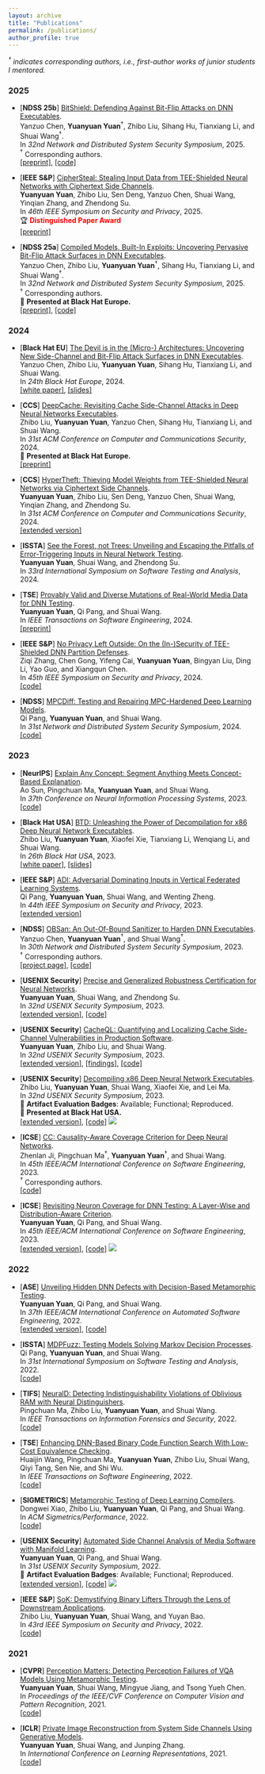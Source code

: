 ```yaml
---
layout: archive
title: "Publications"
permalink: /publications/
author_profile: true
---
```


<!-- *<font size="2">$^\dagger$ indicates corresponding authors, i.e., works of junior students mentored by me. </font>* -->

*$^\dagger$ indicates corresponding authors, i.e., first-author works of junior students I mentored.*

<!-- ### Highlights

- **Security Big 4**: IEEE S&P ($\times$ 4), USENIX Security ($\times$ 4), CCS ($\times$ 2), NDSS ($\times$ 4)

- **Industrial**: Black Hat USA, Black Hat Europe -->


### 2025

- [**NDSS 25b**] [BitShield: Defending Against Bit-Flip Attacks on DNN Executables](https://www.ndss-symposium.org/wp-content/uploads/2025-1463-paper.pdf).  
Yanzuo Chen, **Yuanyuan Yuan**$^\dagger$, Zhibo Liu, Sihang Hu, Tianxiang Li, and Shuai Wang$^\dagger$.  
In *32nd Network and Distributed System Security Symposium*, 2025.  
$^\dagger$ Corresponding authors.  
[[preprint]](https://yuanyuan-yuan.github.io/files/ndss25-BitShield.pdf), [[code]](https://github.com/yanzuochen/bitshield)

- [**IEEE S&P**] <u>CipherSteal: Stealing Input Data from TEE-Shielded Neural Networks with Ciphertext Side Channels</u>.  
**Yuanyuan Yuan**, Zhibo Liu, Sen Deng, Yanzuo Chen, Shuai Wang, Yinqian Zhang, and Zhendong Su.  
In *46th IEEE Symposium on Security and Privacy*, 2025.   
🏆 <span style="color:red">**Distinguished Paper Award**</span>  
[[preprint]](https://yuanyuan-yuan.github.io/files/sp25-Cipher-Steal.pdf)

- [**NDSS 25a**] [Compiled Models, Built-In Exploits: Uncovering Pervasive Bit-Flip Attack Surfaces in DNN Executables](https://www.ndss-symposium.org/wp-content/uploads/2025-419-paper.pdf).  
Yanzuo Chen, Zhibo Liu, **Yuanyuan Yuan**$^\dagger$, Sihang Hu, Tianxiang Li, and Shuai Wang$^\dagger$.  
In *32nd Network and Distributed System Security Symposium*, 2025.  
$^\dagger$ Corresponding authors.  
🏅 **Presented at Black Hat Europe.**  
[[preprint]](https://yuanyuan-yuan.github.io/files/ndss25-exe-BFA.pdf), [[code]](https://github.com/yanzuochen/debfa)

### 2024

- [**Black Hat EU**] <u>The Devil is in the (Micro-) Architectures: Uncovering New Side-Channel and Bit-Flip Attack Surfaces in DNN Executables</u>.  
Yanzuo Chen, Zhibo Liu, **Yuanyuan Yuan**, Sihang Hu, Tianxiang Li, and Shuai Wang.  
In *24th Black Hat Europe*, 2024.  
[[white paper]](https://yanzuo.ch/bh24), [[slides]](https://i.blackhat.com/EU-24/Presentations/EU-24-Chen-DevilIsInMicroArchitectures.pdf?_gl=1*24s182*_gcl_au*MTQwNjU0NDMyMC4xNzQ2MjAwMzk0*_ga*OTY3NjE1NDM4LjE3NDYyMDAzOTE.*_ga_K4JK67TFYV*czE3NDc5MTEyMzEkbzMkZzEkdDE3NDc5MTEzMzckajE5JGwwJGgwJGRHemlOQnB0alM1TnVnQ3hCZW9ROWo0T0xmUk5tZW5peXFR&_ga=2.31782843.489905144.1747903663-967615438.1746200391)

- [**CCS**] <u>DeepCache: Revisiting Cache Side-Channel Attacks in Deep Neural Networks Executables</u>.  
Zhibo Liu, **Yuanyuan Yuan**, Yanzuo Chen, Sihang Hu, Tianxiang Li, and Shuai Wang.  
In *31st ACM Conference on Computer and Communications Security*, 2024.  
🏅 **Presented at Black Hat Europe.**  
[[preprint]](https://yuanyuan-yuan.github.io/files/ccs24-DeepCache.pdf)

- [**CCS**] [HyperTheft: Thieving Model Weights from TEE-Shielded Neural Networks via Ciphertext Side Channels](https://dl.acm.org/doi/pdf/10.1145/3658644.3690317).  
**Yuanyuan Yuan**, Zhibo Liu, Sen Deng, Yanzuo Chen, Shuai Wang, Yinqian Zhang, and Zhendong Su.  
In *31st ACM Conference on Computer and Communications Security*, 2024.  
[[extended version]](https://yuanyuan-yuan.github.io/files/ccs24-HyperTheft-full.pdf)

- [**ISSTA**] [See the Forest, not Trees: Unveiling and Escaping the Pitfalls of Error-Triggering Inputs in Neural Network Testing](https://dl.acm.org/doi/abs/10.1145/3650212.3680385).  
**Yuanyuan Yuan**, Shuai Wang, and Zhendong Su.  
In *33rd International Symposium on Software Testing and Analysis*, 2024.  

- [**TSE**] [Provably Valid and Diverse Mutations of Real-World Media Data for DNN Testing](https://ieeexplore.ieee.org/document/10462634).  
**Yuanyuan Yuan**, Qi Pang, and Shuai Wang.  
In *IEEE Transactions on Software Engineering*, 2024.  
[[preprint]](https://arxiv.org/abs/2112.01956)

- [**IEEE S&P**] [No Privacy Left Outside: On the (In-)Security of TEE-Shielded DNN Partition Defenses](https://www.computer.org/csdl/proceedings-article/sp/2024/313000a052/1RjEarlPFew).  
Ziqi Zhang, Chen Gong, Yifeng Cai, **Yuanyuan Yuan**, Bingyan Liu, Ding Li, Yao Guo, and Xiangqun Chen.  
In *45th IEEE Symposium on Security and Privacy*, 2024.  
[[code]](https://github.com/ziqi-zhang/TEESlice-artifact)

- [**NDSS**] [MPCDiff: Testing and Repairing MPC-Hardened Deep Learning Models](https://www.ndss-symposium.org/ndss-paper/mpcdiff-testing-and-repairing-mpc-hardened-deep-learning-models/).  
Qi Pang, **Yuanyuan Yuan**, and Shuai Wang.  
In *31st Network and Distributed System Security Symposium*, 2024.  
[[code]](https://github.com/Qi-Pang/MPCDiff)

### 2023

- [**NeurIPS**] [Explain Any Concept: Segment Anything Meets Concept-Based Explanation](https://openreview.net/pdf?id=X6TBBsz9qi).  
Ao Sun, Pingchuan Ma, **Yuanyuan Yuan**, and Shuai Wang.  
In *37th Conference on Neural Information Processing Systems*, 2023.  
[[code]](https://github.com/Jerry00917/samshap)

- [**Black Hat USA**] [BTD: Unleashing the Power of Decompilation for x86 Deep Neural Network Executables](https://www.blackhat.com/us-23/briefings/schedule/index.html#btd-unleashing-the-power-of-decompilation-for-x-deep-neural-network-executables-33028).  
Zhibo Liu, **Yuanyuan Yuan**, Xiaofei Xie, Tianxiang Li, Wenqiang Li, and Shuai Wang.  
In *26th Black Hat USA*, 2023.  
[[white paper]](https://yuanyuan-yuan.github.io/files/BH23-decompielr.pdf), [[slides]](https://i.blackhat.com/BH-US-23/Presentations/US-23-ZhiboLiu-BTD-Unleashing-the-Power.pdf)

- [**IEEE S&P**] [ADI: Adversarial Dominating Inputs in Vertical Federated Learning Systems](https://www.computer.org/csdl/proceedings-article/sp/2023/933600b875/1NrbZgBwxa0).  
Qi Pang, **Yuanyuan Yuan**, Shuai Wang, and Wenting Zheng.  
In *44th IEEE Symposium on Security and Privacy*, 2023.  
[[extended version]](https://arxiv.org/pdf/2201.02775.pdf)

- [**NDSS**] [OBSan: An Out-Of-Bound Sanitizer to Harden DNN Executables](https://www.ndss-symposium.org/wp-content/uploads/2023/02/ndss2023_f103_paper.pdf).  
Yanzuo Chen, **Yuanyuan Yuan**$^\dagger$, and Shuai Wang$^\dagger$.  
In *30th Network and Distributed System Security Symposium*, 2023.  
$^\dagger$ Corresponding authors.  
[[project page]](https://sites.google.com/view/oob-sanitizer/), [[code]](https://github.com/yanzuochen/obsan)

- [**USENIX Security**] [Precise and Generalized Robustness Certification for Neural Networks](https://www.usenix.org/conference/usenixsecurity23/presentation/yuan-yuanyuan-certification).  
**Yuanyuan Yuan**, Shuai Wang, and Zhendong Su.  
In *32nd USENIX Security Symposium*, 2023.  
[[extended version]](https://arxiv.org/pdf/2306.06747.pdf), [[code]](https://github.com/Yuanyuan-Yuan/GCert)

- [**USENIX Security**] [CacheQL: Quantifying and Localizing Cache Side-Channel Vulnerabilities in Production Software](https://www.usenix.org/conference/usenixsecurity23/presentation/yuanyuanyuan).  
**Yuanyuan Yuan**, Zhibo Liu, and Shuai Wang.  
In *32nd USENIX Security Symposium*, 2023.  
[[extended version]](https://arxiv.org/pdf/2209.14952.pdf), [[findings]](https://sites.google.com/view/cache-ql#h.pgsarsaxsdsv), [[code]](https://github.com/Yuanyuan-Yuan/CacheQL)

- [**USENIX Security**] [Decompiling x86 Deep Neural Network Executables](https://www.usenix.org/conference/usenixsecurity23/presentation/liuzhibo).  
Zhibo Liu, **Yuanyuan Yuan**, Shuai Wang, Xiaofei Xie, and Lei Ma.  
In *32nd USENIX Security Symposium*, 2023.  
🏅 **Artifact Evaluation Badges**: Available; Functional; Reproduced.  
🏅 **Presented at Black Hat USA.**  
[[extended version]](https://arxiv.org/pdf/2210.01075.pdf), [[code]](https://github.com/monkbai/DNN-decompiler) <a href="https://github.com/monkbai/DNN-decompiler" target="_blank"><img src="https://img.shields.io/github/stars/monkbai/DNN-decompiler.svg?style=social&label=Star&maxAge=180"></a>

- [**ICSE**] [CC: Causality-Aware Coverage Criterion for Deep Neural Networks](https://dl.acm.org/doi/pdf/10.1109/ICSE48619.2023.00153).  
Zhenlan Ji, Pingchuan Ma$^\dagger$, **Yuanyuan Yuan**$^\dagger$, and Shuai Wang.  
In *45th IEEE/ACM International Conference on Software Engineering*, 2023.  
$^\dagger$ Corresponding authors.  
[[code]](https://github.com/ZhenlanJi/DL_CC)

- [**ICSE**] [Revisiting Neuron Coverage for DNN Testing: A Layer-Wise and Distribution-Aware Criterion](https://dl.acm.org/doi/pdf/10.1109/ICSE48619.2023.00107).  
**Yuanyuan Yuan**, Qi Pang, and Shuai Wang.  
In *45th IEEE/ACM International Conference on Software Engineering*, 2023.  
[[extended version]](https://arxiv.org/abs/2112.01955), [[code]](https://github.com/Yuanyuan-Yuan/NeuraL-Coverage) <a href="https://github.com/Yuanyuan-Yuan/NeuraL-Coverage" target="_blank"><img src="https://img.shields.io/github/stars/Yuanyuan-Yuan/NeuraL-Coverage.svg?style=social&label=Star&maxAge=180"></a>

### 2022

- [**ASE**] [Unveiling Hidden DNN Defects with Decision-Based Metamorphic Testing](https://dl.acm.org/doi/abs/10.1145/3551349.3561157).  
**Yuanyuan Yuan**, Qi Pang, and Shuai Wang.  
In *37th IEEE/ACM International Conference on Automated Software Engineering*, 2022.  
[[extended version]](https://arxiv.org/pdf/2210.04942.pdf), [[code]](https://github.com/Yuanyuan-Yuan/Decision-Oracle)

- [**ISSTA**] [MDPFuzz: Testing Models Solving Markov Decision Processes](https://dl.acm.org/doi/abs/10.1145/3533767.3534388).  
Qi Pang, **Yuanyuan Yuan**, and Shuai Wang.  
In *31st International Symposium on Software Testing and Analysis*, 2022.  
[[code]](https://github.com/Qi-Pang/MDPFuzz)

- [**TIFS**] [NeuralD: Detecting Indistinguishability Violations of Oblivious RAM with Neural Distinguishers](https://ieeexplore.ieee.org/document/9722877).  
Pingchuan Ma, Zhibo Liu, **Yuanyuan Yuan**, and Shuai Wang.  
In *IEEE Transactions on Information Forensics and Security*, 2022.  
[[code]](https://github.com/pckennethma/NeuralD)

- [**TSE**] [Enhancing DNN-Based Binary Code Function Search With Low-Cost Equivalence Checking](https://ieeexplore.ieee.org/document/9707874).  
Huaijin Wang, Pingchuan Ma, **Yuanyuan Yuan**, Zhibo Liu, Shuai Wang, Qiyi Tang, Sen Nie, and Shi Wu.  
In *IEEE Transactions on Software Engineering*, 2022.  
[[code]](https://github.com/computer-analysis/BinUSE)

- [**SIGMETRICS**] [Metamorphic Testing of Deep Learning Compilers](https://dl.acm.org/doi/abs/10.1145/3508035).  
Dongwei Xiao, Zhibo Liu, **Yuanyuan Yuan**, Qi Pang, and Shuai Wang.  
In *ACM Sigmetrics/Performance*, 2022.  
[[code]](https://github.com/Wilbur-Django/Testing-DNN-Compilers)

- [**USENIX Security**] [Automated Side Channel Analysis of Media Software with Manifold Learning](https://www.usenix.org/conference/usenixsecurity22/presentation/yuan).  
**Yuanyuan Yuan**, Qi Pang, and Shuai Wang.  
In *31st USENIX Security Symposium*, 2022.  
🏅 **Artifact Evaluation Badges**: Available; Functional; Reproduced.    
[[extended version]](https://arxiv.org/pdf/2112.04947.pdf), [[code]](https://github.com/Yuanyuan-Yuan/Manifold-SCA) <a href="https://github.com/Yuanyuan-Yuan/Manifold-SCA" target="_blank"><img src="https://img.shields.io/github/stars/Yuanyuan-Yuan/Manifold-SCA.svg?style=social&label=Star&maxAge=180"></a>

- [**IEEE S&P**] [SoK: Demystifying Binary Lifters Through the Lens of Downstream Applications](https://www.computer.org/csdl/proceedings-article/sp/2022/131600a453/1wKCev3wlbO).  
Zhibo Liu, **Yuanyuan Yuan**, Shuai Wang, and Yuyan Bao.  
In *43rd IEEE Symposium on Security and Privacy*, 2022.  
[[code]](https://github.com/monkbai/ir_lifting_data)

### 2021

- [**CVPR**] [Perception Matters: Detecting Perception Failures of VQA Models Using Metamorphic Testing](https://openaccess.thecvf.com/content/CVPR2021/html/Yuan_Perception_Matters_Detecting_Perception_Failures_of_VQA_Models_Using_Metamorphic_CVPR_2021_paper.html).  
**Yuanyuan Yuan**, Shuai Wang, Mingyue Jiang, and Tsong Yueh Chen.  
In *Proceedings of the IEEE/CVF Conference on Computer Vision and Pattern Recognition*, 2021.  
[[code]](https://github.com/MetaVQA/MetaVQA)

- [**ICLR**] [Private Image Reconstruction from System Side Channels Using Generative Models](https://openreview.net/forum?id=y06VOYLcQXa).  
**Yuanyuan Yuan**, Shuai Wang, and Junping Zhang.  
In *International Conference on Learning Representations*, 2021.  
[[code]](https://github.com/genSCA/genSCA)
